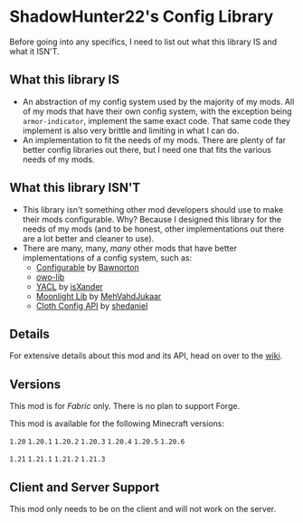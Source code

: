# ShadowHunter22's Config Library

  Before going into any specifics, I need to list out what this library IS and what it ISN'T.

## What this library IS

- An abstraction of my config system used by the majority of my mods.  All of my mods that have their own config system, with the exception being `armor-indicator`, implement the same exact code.  That same code they implement is also very brittle and limiting in what I can do.
- An implementation to fit the needs of my mods.  There are plenty of far better config libraries out there, but I need one that fits the various needs of my mods.

## What this library ISN'T

- This library isn't something other mod developers should use to make their mods configurable.  Why?  Because I designed this library for the needs of my mods (and to be honest, other implementations out there are a lot better and cleaner to use).
- There are many, many, *many* other mods that have better implementations of a config system, such as:
  - [Configurable](https://modrinth.com/mod/configurable) by [Bawnorton](https://modrinth.com/user/Bawnorton)
  - [owo-lib](https://modrinth.com/mod/owo-lib)
  - [YACL](https://modrinth.com/mod/yacl) by [isXander](https://modrinth.com/user/isxander)
  - [Moonlight Lib](https://modrinth.com/mod/moonlight) by [MehVahdJukaar](https://modrinth.com/user/MehVahdJukaar)
  - [Cloth Config API](https://modrinth.com/mod/cloth-config) by [shedaniel](https://modrinth.com/user/shedaniel)

## Details

For extensive details about this mod and its API, head on over to the [wiki](https://github.com/shadowhunt22/shadowhunter22s-config-library/wiki).

## Versions

This mod is for *Fabric* only. There is no plan to support Forge.

This mod is available for the following Minecraft versions:

`1.20`
`1.20.1`
`1.20.2`
`1.20.3`
`1.20.4`
`1.20.5`
`1.20.6`

`1.21`
`1.21.1`
`1.21.2`
`1.21.3`

## Client and Server Support

This mod only needs to be on the client and will not work on the server.